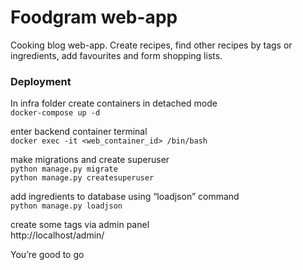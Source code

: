 # Foodgram web-app

Cooking blog web-app. Create recipes, find other recipes by tags or ingredients, add favourites and form shopping lists.

### Deployment

In infra folder create containers in detached mode  
`docker-compose up -d`

enter backend container terminal  
`docker exec -it <web_container_id> /bin/bash`

make migrations and create superuser  
`python manage.py migrate`  
`python manage.py createsuperuser`

add ingredients to database using “loadjson” command  
`python manage.py loadjson`

create some tags via admin panel  
http://localhost/admin/

You’re good to go
